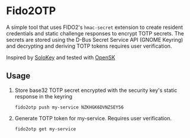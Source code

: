 # Fido2OTP

A simple tool that uses FIDO2's `hmac-secret` extension to create resident credentials and static challenge responses to encrypt TOTP secrets. The secrets are stored using the D-Bus Secret Service API (GNOME Keyring) and decrypting and deriving TOTP tokens requires user verification.

Inspired by [SoloKey](https://github.com/solokeys/solo-python/blob/master/README.md#challenge-response) and tested with [OpenSK](https://github.com/google/OpenSK)

## Usage

1. Store base32 TOTP secret encrypted with the security key's static response in the keyring

    ```shell
    fido2otp push my-service NZKHGK6DVNZSEY56
    ```

2. Generate TOTP token for my-service. Requires user verification.

    ```shell
    fido2otp get my-service
    ```

